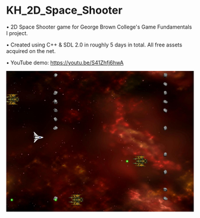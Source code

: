 # KH_2D_Space_Shooter
• 2D Space Shooter game for George Brown College's Game Fundamentals I project.

• Created using C++ & SDL 2.0 in roughly 5 days in total. All free assets acquired on the net.

• YouTube demo: https://youtu.be/S41Zhfj6hwA

![](https://raw.githubusercontent.com/KojimaMcMaple/KH_2D_Space_Shooter/master/KH_2D_Space_Shooter_SNAPSHOT.jpg)


